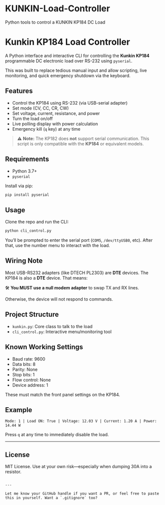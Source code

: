 # KUNKIN-Load-Controller
Python tools to control a KUNKIN KP184 DC Load

# Kunkin KP184 Load Controller

A Python interface and interactive CLI for controlling the **Kunkin KP184** programmable DC electronic load over RS-232 using `pyserial`.

This was built to replace tedious manual input and allow scripting, live monitoring, and quick emergency shutdown via the keyboard.

## Features

- Control the KP184 using RS-232 (via USB-serial adapter)
- Set mode (CV, CC, CR, CW)
- Set voltage, current, resistance, and power
- Turn the load on/off
- Live polling display with power calculation
- Emergency kill (`q` key) at any time

> ⚠️ **Note:** The KP182 does **not** support serial communication. This script is only compatible with the **KP184** or equivalent models.

## Requirements

- Python 3.7+
- `pyserial`

Install via pip:

```bash
pip install pyserial
```

## Usage

Clone the repo and run the CLI:

```bash
python cli_control.py
```

You’ll be prompted to enter the serial port (`COM5`, `/dev/ttyUSB0`, etc). After that, use the number menu to interact with the load.

## Wiring Note

Most USB-RS232 adapters (like DTECH PL2303) are **DTE** devices. The KP184 is also a **DTE** device. That means:

🛠️ **You MUST use a null modem adapter** to swap TX and RX lines.

Otherwise, the device will not respond to commands.

## Project Structure

- `kunkin.py`: Core class to talk to the load
- `cli_control.py`: Interactive menu/monitoring tool

## Known Working Settings

- Baud rate: 9600
- Data bits: 8
- Parity: None
- Stop bits: 1
- Flow control: None
- Device address: 1

These must match the front panel settings on the KP184.

## Example

```
Mode: 1 | Load ON: True | Voltage: 12.03 V | Current: 1.20 A | Power: 14.44 W
```

Press `q` at any time to immediately disable the load.

---

## License

MIT License. Use at your own risk—especially when dumping 30A into a resistor.
```

---

Let me know your GitHub handle if you want a PR, or feel free to paste this in yourself. Want a `.gitignore` too?
